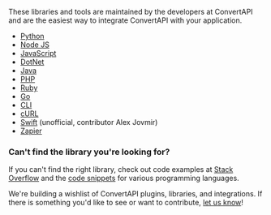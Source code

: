 These libraries and tools are maintained by the developers at ConvertAPI and are the easiest way to integrate ConvertAPI with your application.

- [Python](https://www.convertapi.com/doc/python-library)
- [Node JS](https://www.convertapi.com/doc/node-library)
- [JavaScript](https://www.convertapi.com/doc/js-library)
- [DotNet](https://www.convertapi.com/doc/dotnet-library)
- [Java](https://www.convertapi.com/doc/java-library)
- [PHP](https://www.convertapi.com/doc/php-library)
- [Ruby](https://www.convertapi.com/doc/ruby-library)
- [Go](https://www.convertapi.com/doc/go-library)
- [CLI](https://www.convertapi.com/doc/cli-library)
- [cURL](https://www.convertapi.com/doc/curl-library)
- [Swift](https://github.com/djups/ConvertApiSwift) (unofficial, contributor Alex Jovmir)
- [Zapier](https://www.convertapi.com/labs/zapier)

### Can't find the library you're looking for?

If you can't find the right library, check out code examples at [Stack Overflow](https://stackoverflow.com/questions/tagged/convertapi) and the [code snippets](https://repl.it/@ConvertAPI) for various programming languages.

We're building a wishlist of ConvertAPI plugins, libraries, and integrations. If there is something you'd like to see or want to contribute, [let us know](https://www.convertapi.com/support)!
